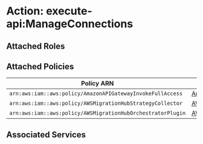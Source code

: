 # Action: execute-api:ManageConnections

## Attached Roles

## Attached Policies

| Policy ARN | Policy Name |
|------------|-------------|
| `arn:aws:iam::aws:policy/AmazonAPIGatewayInvokeFullAccess` | [AmazonAPIGatewayInvokeFullAccess](../policies.md#amazonapigatewayinvokefullaccess) |
| `arn:aws:iam::aws:policy/AWSMigrationHubStrategyCollector` | [AWSMigrationHubStrategyCollector](../policies.md#awsmigrationhubstrategycollector) |
| `arn:aws:iam::aws:policy/AWSMigrationHubOrchestratorPlugin` | [AWSMigrationHubOrchestratorPlugin](../policies.md#awsmigrationhuborchestratorplugin) |

## Associated Services

